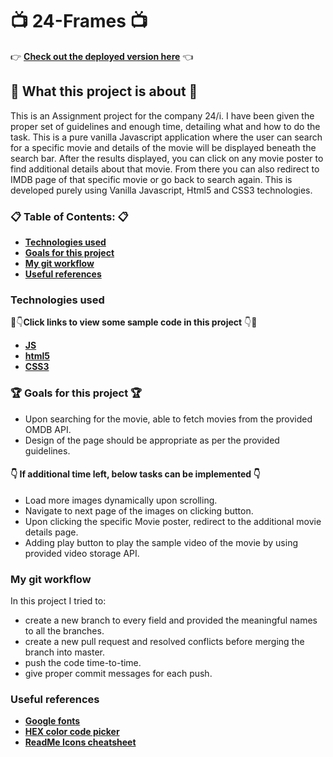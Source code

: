 # :tv: 24-Frames :tv:

:point_right: **[Check out the deployed version here](https://24-frames.netlify.com/)** :point_left:

## :loudspeaker: What this project is about :loudspeaker:

This is an Assignment project for the company 24/i. I have been given the proper set of guidelines and enough time, detailing what and how to do the task. This is a pure vanilla Javascript application where the user can search for a specific movie and details of the movie will be displayed beneath the search bar. After the results displayed, you can click on any movie poster to find additional details about that movie. From there you can also redirect to IMDB page of that specific movie or go back to search again. This is developed purely using Vanilla Javascript, Html5 and CSS3 technologies.

### :clipboard: Table of Contents: :clipboard:

* **[Technologies used](https://github.com/amuru0S/24-Frames/blob/master/README.md#technologies-used)**
* **[Goals for this project](https://github.com/amuru0S/24-Frames/blob/master/README.md#goals-for-this-project)**
* **[My git workflow](https://github.com/amuru0S/24-Frames/blob/master/README.md#my-git-workflow)**
* **[Useful references](https://github.com/amuru0S/24-Frames/blob/master/README.md#useful-references)**

### Technologies used 

:eyes::point_down:**Click links to view some sample code in this project** :point_down::eyes:

* **[JS](https://github.com/amuru0S/24-Frames/blob/master/JS/search.js)**
* **[html5](https://github.com/amuru0S/24-Frames/blob/master/index.html)**
* **[CSS3](https://github.com/amuru0S/24-Frames/blob/master/CSS/search.css)**

### :trophy: Goals for this project :trophy:

* Upon searching for the movie, able to fetch movies from the provided OMDB API.
* Design of the page should be appropriate as per the provided guidelines.
#### :point_down: If additional time left, below tasks can be implemented :point_down:
* Load more images dynamically upon scrolling.
* Navigate to next page of the images on clicking button.
* Upon clicking the specific Movie poster, redirect to the additional movie details page.
* Adding play button to play the sample video of the movie by using provided video storage API.

### My git workflow

In this project I tried to:

* create a new branch to every field and provided the meaningful names to all the branches.
* create a new pull request and resolved conflicts before merging the branch into master.
* push the code time-to-time.
* give proper commit messages for each push.

### Useful references

* **[Google fonts](https://fonts.google.com/)**
* **[HEX color code picker](https://flatuicolors.com/)**
* **[ReadMe Icons cheatsheet](https://www.webfx.com/tools/emoji-cheat-sheet/)**
